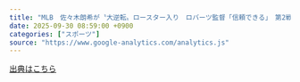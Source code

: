 ```yaml
---
title: "MLB　佐々木朗希が〝大逆転〟ロースター入り　ロバーツ監督「信頼できる」　第2戦は山本由伸に決定　第3戦は大谷翔平の見込み - ｄメニューニュース"
date: 2025-09-30 08:59:00 +0900
categories: ["スポーツ"]
source: "https://www.google-analytics.com/analytics.js"
---
```


[出典はこちら](https://www.google-analytics.com/analytics.js)

